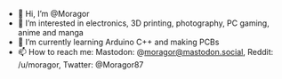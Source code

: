 - 👋 Hi, I’m @Moragor
- 👀 I’m interested in electronics, 3D printing, photography, PC gaming, anime and manga
- 🌱 I’m currently learning Arduino C++ and making PCBs
- 📫 How to reach me: Mastodon: @moragor@mastodon.social, Reddit: /u/moragor, Twatter: @Moragor87
